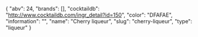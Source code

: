 {
    "abv": 24,
    "brands": [],
    "cocktaildb": "http://www.cocktaildb.com/ingr_detail?id=150",
    "color": "DFAFAE",
    "information": "",
    "name": "Cherry liqueur",
    "slug": "cherry-liqueur",
    "type": "liqueur"
}